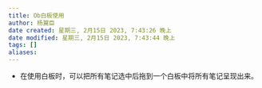 ```yaml
---
title: Ob白板使用
author: 杨翼臣
date created: 星期三, 2月15日 2023, 7:43:26 晚上
date modified: 星期三, 2月15日 2023, 7:43:44 晚上
tags: []
aliases: 
---
```


- 在使用白板时，可以把所有笔记选中后拖到一个白板中将所有笔记呈现出来。
